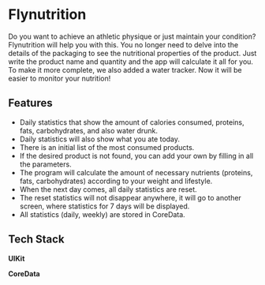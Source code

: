 
# Flynutrition

Do you want to achieve an athletic physique or just maintain your condition? Flynutrition will help you with this. You no longer need to delve into the details of the packaging to see the nutritional properties of the product. Just write the product name and quantity and the app will calculate it all for you. To make it more complete, we also added a water tracker. Now it will be easier to monitor your nutrition!


## Features

- Daily statistics that show the amount of calories consumed, proteins, fats, carbohydrates, and also water drunk.
- Daily statistics will also show what you ate today.
- There is an initial list of the most consumed products.
- If the desired product is not found, you can add your own by filling in all the parameters.
- The program will calculate the amount of necessary nutrients (proteins, fats, carbohydrates) according to your weight and lifestyle.
- When the next day comes, all daily statistics are reset.
- The reset statistics will not disappear anywhere, it will go to another screen, where statistics for 7 days will be displayed.
- All statistics (daily, weekly) are stored in CoreData.


## Tech Stack

**UIKit**

**CoreData**


